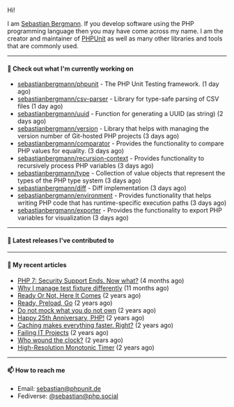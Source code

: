 Hi!

I am [Sebastian Bergmann](https://sebastian-bergmann.de/). If you develop software using the PHP programming language then you may have come across my name. I am the creator and maintainer of [PHPUnit](https://phpunit.de/) as well as many other libraries and tools that are commonly used.

---

#### 👷 Check out what I'm currently working on

- [sebastianbergmann/phpunit](https://github.com/sebastianbergmann/phpunit) - The PHP Unit Testing framework. (1 day ago)
- [sebastianbergmann/csv-parser](https://github.com/sebastianbergmann/csv-parser) - Library for type-safe parsing of CSV files (1 day ago)
- [sebastianbergmann/uuid](https://github.com/sebastianbergmann/uuid) - Function for generating a UUID (as string) (2 days ago)
- [sebastianbergmann/version](https://github.com/sebastianbergmann/version) - Library that helps with managing the version number of Git-hosted PHP projects (3 days ago)
- [sebastianbergmann/comparator](https://github.com/sebastianbergmann/comparator) - Provides the functionality to compare PHP values for equality. (3 days ago)
- [sebastianbergmann/recursion-context](https://github.com/sebastianbergmann/recursion-context) - Provides functionality to recursively process PHP variables (3 days ago)
- [sebastianbergmann/type](https://github.com/sebastianbergmann/type) - Collection of value objects that represent the types of the PHP type system (3 days ago)
- [sebastianbergmann/diff](https://github.com/sebastianbergmann/diff) - Diff implementation (3 days ago)
- [sebastianbergmann/environment](https://github.com/sebastianbergmann/environment) - Provides functionality that helps writing PHP code that has runtime-specific execution paths (3 days ago)
- [sebastianbergmann/exporter](https://github.com/sebastianbergmann/exporter) - Provides the functionality to export PHP variables for visualization (3 days ago)

---

#### 🔭 Latest releases I've contributed to


---

#### 📜 My recent articles

- [PHP 7: Security Support Ends. Now what?](https://thephp.cc/articles/php-7-security-support-ends-now-what) (4 months ago)
- [Why I manage test fixture differently](https://thephp.cc/articles/why-i-manage-test-fixture-differently) (11 months ago)
- [Ready Or Not, Here It Comes](https://thephp.cc/articles/ready-or-not-here-it-comes) (2 years ago)
- [Ready, Preload, Go](https://thephp.cc/articles/ready-preload-go) (2 years ago)
- [Do not mock what you do not own](https://thephp.cc/articles/do-not-mock-what-you-do-not-own) (2 years ago)
- [Happy 25th Anniversary, PHP!](https://thephp.cc/articles/happy-25th-anniversary-php) (2 years ago)
- [Caching makes everything faster. Right?](https://thephp.cc/articles/caching-makes-everything-faster-right) (2 years ago)
- [Failing IT Projects](https://thephp.cc/articles/failing-it-projects) (2 years ago)
- [Who wound the clock?](https://thephp.cc/articles/who-wound-the-clock) (2 years ago)
- [High-Resolution Monotonic Timer](https://thephp.cc/articles/high-resolution-monotonic-timer) (2 years ago)

---

#### 📫 How to reach me

- Email: [sebastian@phpunit.de](mailto://sebastian@phpunit.de)
- Fediverse: [@sebastian@php.social](https://phpc.social/@sebastian)

